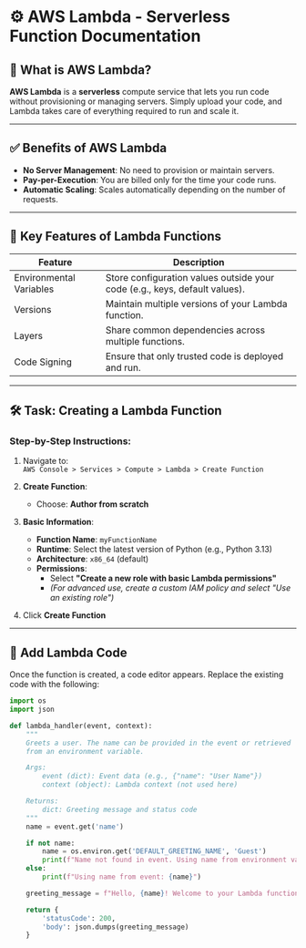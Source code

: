 # ⚙️ AWS Lambda - Serverless Function Documentation

## 📌 What is AWS Lambda?

**AWS Lambda** is a **serverless** compute service that lets you run code without provisioning or managing servers. Simply upload your code, and Lambda takes care of everything required to run and scale it.

---

## ✅ Benefits of AWS Lambda

- **No Server Management**: No need to provision or maintain servers.
- **Pay-per-Execution**: You are billed only for the time your code runs.
- **Automatic Scaling**: Scales automatically depending on the number of requests.

---

## 🔑 Key Features of Lambda Functions

| Feature                  | Description                                                                 |
|--------------------------|-----------------------------------------------------------------------------|
| Environmental Variables  | Store configuration values outside your code (e.g., keys, default values). |
| Versions                 | Maintain multiple versions of your Lambda function.                         |
| Layers                   | Share common dependencies across multiple functions.                        |
| Code Signing             | Ensure that only trusted code is deployed and run.                          |

---

## 🛠️ Task: Creating a Lambda Function

### Step-by-Step Instructions:

1. Navigate to:  
   `AWS Console > Services > Compute > Lambda > Create Function`

2. **Create Function**:  
   - Choose: **Author from scratch**

3. **Basic Information**:  
   - **Function Name**: `myFunctionName`  
   - **Runtime**: Select the latest version of Python (e.g., Python 3.13)  
   - **Architecture**: `x86_64` (default)  
   - **Permissions**:  
     - Select **"Create a new role with basic Lambda permissions"**  
     - *(For advanced use, create a custom IAM policy and select "Use an existing role")*

4. Click **Create Function**

---

## 🧠 Add Lambda Code

Once the function is created, a code editor appears. Replace the existing code with the following:

```python
import os
import json

def lambda_handler(event, context):
    """
    Greets a user. The name can be provided in the event or retrieved
    from an environment variable.

    Args:
        event (dict): Event data (e.g., {"name": "User Name"})
        context (object): Lambda context (not used here)

    Returns:
        dict: Greeting message and status code
    """
    name = event.get('name')

    if not name:
        name = os.environ.get('DEFAULT_GREETING_NAME', 'Guest')
        print(f"Name not found in event. Using name from environment variable: {name}")
    else:
        print(f"Using name from event: {name}")

    greeting_message = f"Hello, {name}! Welcome to your Lambda function."

    return {
        'statusCode': 200,
        'body': json.dumps(greeting_message)
    }
